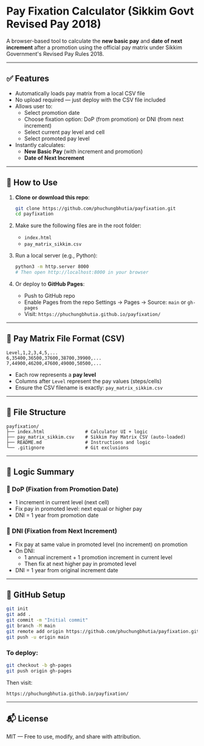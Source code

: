 
# Pay Fixation Calculator (Sikkim Govt Revised Pay 2018)

A browser-based tool to calculate the **new basic pay** and **date of next increment** after a promotion using the official pay matrix under Sikkim Government's Revised Pay Rules 2018.

---

## ✅ Features

- Automatically loads pay matrix from a local CSV file
- No upload required — just deploy with the CSV file included
- Allows user to:
  - Select promotion date
  - Choose fixation option: DoP (from promotion) or DNI (from next increment)
  - Select current pay level and cell
  - Select promoted pay level
- Instantly calculates:
  - **New Basic Pay** (with increment and promotion)
  - **Date of Next Increment**

---

## 🚀 How to Use

1. **Clone or download this repo**:

   ```bash
   git clone https://github.com/phuchungbhutia/payfixation.git
   cd payfixation
   ```
2. Make sure the following files are in the root folder:

   - `index.html`
   - `pay_matrix_sikkim.csv`
3. Run a local server (e.g., Python):

   ```bash
   python3 -m http.server 8000
   # Then open http://localhost:8000 in your browser
   ```
4. Or deploy to **GitHub Pages**:

   - Push to GitHub repo
   - Enable Pages from the repo Settings → Pages → Source: `main` or `gh-pages`
   - Visit: `https://phuchungbhutia.github.io/payfixation/`

---

## 📄 Pay Matrix File Format (CSV)

```
Level,1,2,3,4,5,...
6,35400,36500,37600,38700,39900,...
7,44900,46200,47600,49000,50500,...
```

- Each row represents a **pay level**
- Columns after `Level` represent the pay values (steps/cells)
- Ensure the CSV filename is exactly: `pay_matrix_sikkim.csv`

---

## 📁 File Structure

```
payfixation/
├── index.html               # Calculator UI + logic
├── pay_matrix_sikkim.csv    # Sikkim Pay Matrix CSV (auto-loaded)
├── README.md                # Instructions and logic
└── .gitignore               # Git exclusions
```

---

## 🧠 Logic Summary

### 🔹 DoP (Fixation from Promotion Date)

- 1 increment in current level (next cell)
- Fix pay in promoted level: next equal or higher pay
- DNI = 1 year from promotion date

### 🔹 DNI (Fixation from Next Increment)

- Fix pay at same value in promoted level (no increment) on promotion
- On DNI:
  - 1 annual increment + 1 promotion increment in current level
  - Then fix at next higher pay in promoted level
- DNI = 1 year from original increment date

---

## 🔄 GitHub Setup

```bash
git init
git add .
git commit -m "Initial commit"
git branch -M main
git remote add origin https://github.com/phuchungbhutia/payfixation.git
git push -u origin main
```

### To deploy:

```bash
git checkout -b gh-pages
git push origin gh-pages
```

Then visit:

```
https://phuchungbhutia.github.io/payfixation/
```

---

## 📬 License

MIT — Free to use, modify, and share with attribution.
